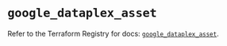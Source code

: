 # `google_dataplex_asset`

Refer to the Terraform Registry for docs: [`google_dataplex_asset`](https://registry.terraform.io/providers/hashicorp/google/6.10.0/docs/resources/dataplex_asset).
